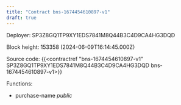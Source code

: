 ```yaml
---
title: "Contract bns-1674454610897-v1"
draft: true
---
```

Deployer: SP3Z8GQ1TP9XY1EDS7841M8Q44B3C4D9CA4HG3DQD


 



Block height: 153358 (2024-06-09T16:14:45.000Z)

Source code: {{<contractref "bns-1674454610897-v1" SP3Z8GQ1TP9XY1EDS7841M8Q44B3C4D9CA4HG3DQD bns-1674454610897-v1>}}

Functions:

* purchase-name _public_
